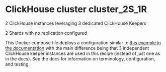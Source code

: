 # ClickHouse cluster cluster_2S_1R

2 ClickHouse instances leveraging 3 dedicated ClickHouse Keepers

2 Shards with no replication configured

This Docker compose file deploys a configuration similar to [this
example in the documentation](https://clickhouse.com/docs/en/architecture/horizontal-scaling) with the main difference being that 3 independent ClickHouse keeper instances are used in this recipe (instead of just one as in the docs).
See the docs for information on terminology, configuration, and testing.
